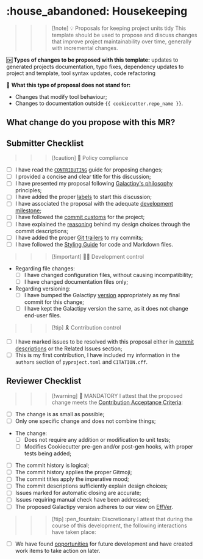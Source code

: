 # :house_abandoned: Housekeeping

>>> [!note] :bulb: Proposals for keeping project units tidy
This template should be used to propose and discuss changes that improve project maintainability over time, generally with incremental changes.

:ok: **Types of changes to be proposed with this template:** updates to generated projects documentation, typo fixes, dependency updates to project and template, tool syntax updates, code refactoring

:no_good: **What this type of proposal does not stand for:**

- Changes that modify tool behaviour;
- Changes to documentation outside `{{ cookiecutter.repo_name }}`.
>>>

## What change do you propose with this MR?

<!-- Describe WHAT your proposal refers to -->

## Submitter Checklist

<!--
  Mark complying items as they are delivered with `[x]`
  Single out unnecessary or unworkable items with `[~]`
-->

>>> [!caution] :scroll: Policy compliance

- [ ] I have read the [`CONTRIBUTING`][1] guide for proposing changes;
- [ ] I provided a concise and clear title for this discussion;
- [ ] I have presented my proposal following [Galactipy's philosophy][2] principles;
- [ ] I have added the proper [labels][3] to start this discussion;
- [ ] I have associated the proposal with the adequate [development milestone][4];
- [ ] I have followed the [commit customs][5] for the project;
- [ ] I have explained the [reasoning][6] behind my design choices through the commit descriptions;
- [ ] I have added the proper [Git trailers][7] to my commits;
- [ ] I have followed the [Styling Guide][8] for code and Markdown files.
>>>

>>> [!important] :technologist: Development control

- Regarding file changes: <!-- Pick only one -->
  - [ ] I have changed configuration files, without causing incompatibility;
  - [ ] I have changed documentation files only;
- Regarding versioning: <!-- Pick only one -->
  - [ ] I have bumped the Galactipy [version][9] appropriately as my final commit for this change;
  - [ ] I have kept the Galactipy version the same, as it does not change end-user files.
>>>

>>> [!tip] :reminder_ribbon: Contribution control

- [ ] I have marked issues to be resolved with this proposal either in [commit descriptions][10] or the Related Issues section;
- [ ] This is my first contribution, I have included my information in the `authors` section of `pyproject.toml` and `CITATION.cff`.
>>>

[1]: https://gitlab.com/galactipy/galactipy/-/blob/master/CONTRIBUTING.md#speaking_head-proposing-changes-as-a-developer
[2]: https://gitlab.com/galactipy/galactipy/-/blob/master/CONTRIBUTING.md#book-our-philosophy
[3]: https://gitlab.com/galactipy/galactipy/-/labels
[4]: https://gitlab.com/galactipy/galactipy/-/milestones
[5]: https://gitlab.com/galactipy/galactipy/-/blob/master/CONTRIBUTING.md#commit-customs
[6]: https://gitlab.com/galactipy/galactipy/-/blob/master/CONTRIBUTING.md#say-why-not-just-what
[7]: https://gitlab.com/galactipy/galactipy/-/blob/master/CONTRIBUTING.md#git-trailers
[8]: https://gitlab.com/galactipy/galactipy/-/blob/master/CONTRIBUTING.md#styling
[9]: https://gitlab.com/galactipy/galactipy/-/blob/master/CONTRIBUTING.md#versioning-customs
[10]: https://docs.gitlab.com/user/project/issues/managing_issues/#closing-issues-automatically

## Reviewer Checklist

>>> [!warning] :passport_control: MANDATORY
I attest that the proposed change meets the [Contribution Acceptance Criteria][11]:

- [ ] The change is as small as possible;
- [ ] Only one specific change and does not combine things;
- The change: <!-- Pick only one -->
  - [ ] Does not require any addition or modification to unit tests;
  - [ ] Modifies Cookiecutter pre-gen and/or post-gen hooks, with proper tests being added;
- [ ] The commit history is logical;
- [ ] The commit history applies the proper Gitmoji;
- [ ] The commit titles apply the imperative mood;
- [ ] The commit descriptions sufficiently explain design choices;
- [ ] Issues marked for automatic closing are accurate;
- [ ] Issues requiring manual check have been addressed;
- [ ] The proposed Galactipy version adheres to our view on [EffVer][9].
>>>

>>> [!tip] :pen_fountain: Discretionary
I attest that during the course of this development, the following interactions have taken place:

- [ ] We have found [opportunities][12] for future development and have created work items to take action on later.
>>>

[11]: https://gitlab.com/galactipy/galactipy/-/blob/master/CONTRIBUTING.md#contribution-acceptance-criteria
[12]: https://gitlab.com/galactipy/galactipy/-/blob/master/CONTRIBUTING.md#sharing-insights-drives-progress
